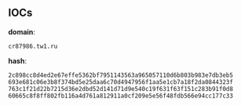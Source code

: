 
## IOCs

__domain__:

```text
cr87986.tw1.ru
```
__hash__:

```text
2c898cc8d4ed2e67effe5362bf7951143563a965057110d6b803b983e7db3eb5
693e681c06e3b8f374bd5e25daa6c70d4947956f1aa5e1cb7a18f2da0844323f
763c1f21d22b7215d36e2dbd52d141d71d9e540c19f631f63f151c283b91f0d8
60665c8f8ff802fb116a4d761a812911a0cf209e5e56f48fdb566e94cc177c33
```